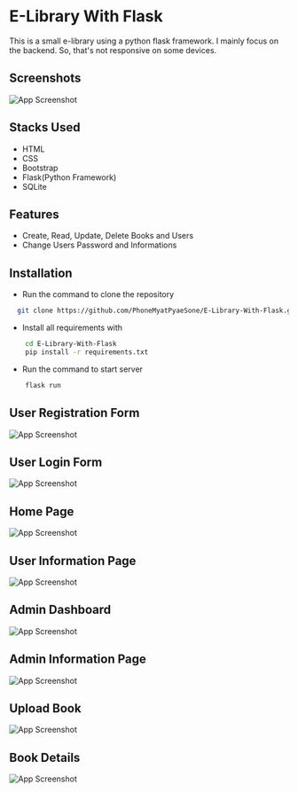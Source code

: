 
# E-Library With Flask

This is a small e-library using a python flask framework. I mainly focus on the backend. So, that's not responsive on some devices.

## Screenshots

![App Screenshot](/screenshots/home.png)


## Stacks Used

 - HTML
 - CSS
 - Bootstrap
 - Flask(Python Framework)
 - SQLite


## Features

- Create, Read, Update, Delete Books and Users
- Change Users Password and Informations


## Installation

- Run the command to clone the repository

```bash
  git clone https://github.com/PhoneMyatPyaeSone/E-Library-With-Flask.git
```

- Install all requirements with 

```bash
    cd E-Library-With-Flask
    pip install -r requirements.txt
```

- Run the command to start server

```bash
    flask run
```
    
## User Registration Form

![App Screenshot](/screenshots/reg.png)


## User Login Form

![App Screenshot](/screenshots/login.png)


## Home Page

![App Screenshot](/screenshots/home.png)


## User Information Page

![App Screenshot](/screenshots/useracc.png)

## Admin Dashboard

![App Screenshot](/screenshots/dashboard.png)


## Admin Information Page

![App Screenshot](/screenshots/profile.png)


## Upload Book

![App Screenshot](/screenshots/upload.png)


## Book Details

![App Screenshot](/screenshots/details.png)












